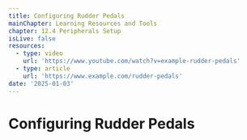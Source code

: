 ```yaml
---
title: Configuring Rudder Pedals
mainChapter: Learning Resources and Tools
chapter: 12.4 Peripherals Setup
isLive: false
resources:
  - type: video
    url: 'https://www.youtube.com/watch?v=example-rudder-pedals'
  - type: article
    url: 'https://www.example.com/rudder-pedals'
date: '2025-01-03'
---
```


# Configuring Rudder Pedals
